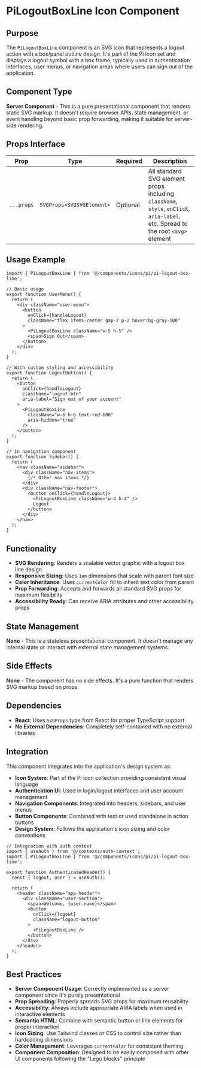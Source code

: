 # PiLogoutBoxLine Icon Component

## Purpose
The `PiLogoutBoxLine` component is an SVG icon that represents a logout action with a box/panel outline design. It's part of the Pi icon set and displays a logout symbol with a box frame, typically used in authentication interfaces, user menus, or navigation areas where users can sign out of the application.

## Component Type
**Server Component** - This is a pure presentational component that renders static SVG markup. It doesn't require browser APIs, state management, or event handling beyond basic prop forwarding, making it suitable for server-side rendering.

## Props Interface

| Prop | Type | Required | Description |
|------|------|----------|-------------|
| `...props` | `SVGProps<SVGSVGElement>` | Optional | All standard SVG element props including `className`, `style`, `onClick`, `aria-label`, etc. Spread to the root `<svg>` element |

## Usage Example

```tsx
import { PiLogoutBoxLine } from '@/components/icons/pi/pi-logout-box-line';

// Basic usage
export function UserMenu() {
  return (
    <div className="user-menu">
      <button 
        onClick={handleLogout}
        className="flex items-center gap-2 p-2 hover:bg-gray-100"
      >
        <PiLogoutBoxLine className="w-5 h-5" />
        <span>Sign Out</span>
      </button>
    </div>
  );
}

// With custom styling and accessibility
export function LogoutButton() {
  return (
    <button 
      onClick={handleLogout}
      className="logout-btn"
      aria-label="Sign out of your account"
    >
      <PiLogoutBoxLine 
        className="w-6 h-6 text-red-600" 
        aria-hidden="true"
      />
    </button>
  );
}

// In navigation component
export function Sidebar() {
  return (
    <nav className="sidebar">
      <div className="nav-items">
        {/* Other nav items */}
      </div>
      <div className="nav-footer">
        <button onClick={handleLogout}>
          <PiLogoutBoxLine className="w-4 h-4" />
          Logout
        </button>
      </div>
    </nav>
  );
}
```

## Functionality
- **SVG Rendering**: Renders a scalable vector graphic with a logout box line design
- **Responsive Sizing**: Uses `1em` dimensions that scale with parent font size
- **Color Inheritance**: Uses `currentColor` fill to inherit text color from parent
- **Prop Forwarding**: Accepts and forwards all standard SVG props for maximum flexibility
- **Accessibility Ready**: Can receive ARIA attributes and other accessibility props

## State Management
**None** - This is a stateless presentational component. It doesn't manage any internal state or interact with external state management systems.

## Side Effects
**None** - The component has no side effects. It's a pure function that renders SVG markup based on props.

## Dependencies
- **React**: Uses `SVGProps` type from React for proper TypeScript support
- **No External Dependencies**: Completely self-contained with no external libraries

## Integration
This component integrates into the application's design system as:

- **Icon System**: Part of the Pi icon collection providing consistent visual language
- **Authentication UI**: Used in login/logout interfaces and user account management
- **Navigation Components**: Integrated into headers, sidebars, and user menus
- **Button Components**: Combined with text or used standalone in action buttons
- **Design System**: Follows the application's icon sizing and color conventions

```tsx
// Integration with auth context
import { useAuth } from '@/contexts/auth-context';
import { PiLogoutBoxLine } from '@/components/icons/pi/pi-logout-box-line';

export function AuthenticatedHeader() {
  const { logout, user } = useAuth();
  
  return (
    <header className="app-header">
      <div className="user-section">
        <span>Welcome, {user.name}</span>
        <button 
          onClick={logout}
          className="logout-button"
        >
          <PiLogoutBoxLine />
        </button>
      </div>
    </header>
  );
}
```

## Best Practices
- **Server Component Usage**: Correctly implemented as a server component since it's purely presentational
- **Prop Spreading**: Properly spreads SVG props for maximum reusability
- **Accessibility**: Always include appropriate ARIA labels when used in interactive elements
- **Semantic HTML**: Combine with semantic button or link elements for proper interaction
- **Icon Sizing**: Use Tailwind classes or CSS to control size rather than hardcoding dimensions
- **Color Management**: Leverages `currentColor` for consistent theming
- **Component Composition**: Designed to be easily composed with other UI components following the "Lego blocks" principle